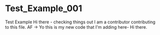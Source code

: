 # Test_Example_001
 Test Example
Hi there - checking things out
I am a contributor contributing to this file.
AF -> Yo this is my new code that I'm adding here- Hi there.
